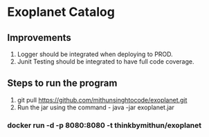 # Exoplanet Catalog

## Improvements
1. Logger should be integrated when deploying to PROD.
2. Junit Testing should be integrated to have full code coverage.


## Steps to run the program
1. git pull https://github.com/mithunsinghtocode/exoplanet.git
2. Run the jar using the command - java -jar exoplanet.jar
### docker run -d -p 8080:8080 -t thinkbymithun/exoplanet
